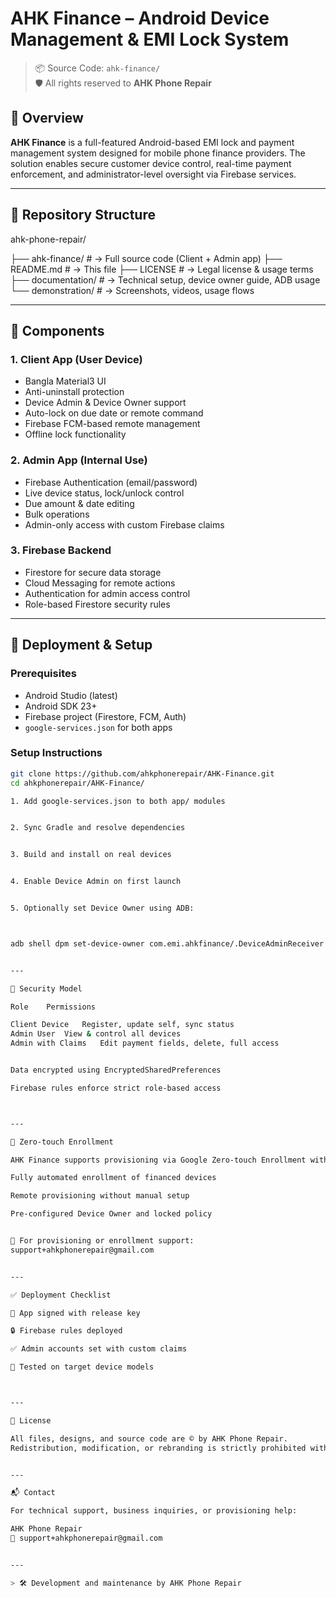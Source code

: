 # AHK Finance – Android Device Management & EMI Lock System

> 📦 Source Code: `ahk-finance/`  
> 🛡️ All rights reserved to **AHK Phone Repair**

## 📖 Overview

**AHK Finance** is a full-featured Android-based EMI lock and payment management system designed for mobile phone finance providers. The solution enables secure customer device control, real-time payment enforcement, and administrator-level oversight via Firebase services.

---

## 📂 Repository Structure

ahk-phone-repair/ 

├── ahk-finance/           # → Full source code (Client + Admin app) 
├── README.md              # → This file ├── LICENSE                # → Legal license & usage terms 
├── documentation/         # → Technical setup, device owner guide, ADB usage └── demonstration/             # → Screenshots, videos, usage flows

---

## 🔧 Components

### 1. Client App (User Device)
- Bangla Material3 UI
- Anti-uninstall protection
- Device Admin & Device Owner support
- Auto-lock on due date or remote command
- Firebase FCM-based remote management
- Offline lock functionality

### 2. Admin App (Internal Use)
- Firebase Authentication (email/password)
- Live device status, lock/unlock control
- Due amount & date editing
- Bulk operations
- Admin-only access with custom Firebase claims

### 3. Firebase Backend
- Firestore for secure data storage
- Cloud Messaging for remote actions
- Authentication for admin access control
- Role-based Firestore security rules

---

## 🚀 Deployment & Setup

### Prerequisites
- Android Studio (latest)
- Android SDK 23+
- Firebase project (Firestore, FCM, Auth)
- `google-services.json` for both apps

### Setup Instructions
```bash
git clone https://github.com/ahkphonerepair/AHK-Finance.git
cd ahkphonerepair/AHK-Finance/

1. Add google-services.json to both app/ modules


2. Sync Gradle and resolve dependencies


3. Build and install on real devices


4. Enable Device Admin on first launch


5. Optionally set Device Owner using ADB:



adb shell dpm set-device-owner com.emi.ahkfinance/.DeviceAdminReceiver


---

🔐 Security Model

Role	Permissions

Client Device	Register, update self, sync status
Admin User	View & control all devices
Admin with Claims	Edit payment fields, delete, full access


Data encrypted using EncryptedSharedPreferences

Firebase rules enforce strict role-based access



---

📱 Zero-touch Enrollment

AHK Finance supports provisioning via Google Zero-touch Enrollment with integration into the Android Management API, enabling:

Fully automated enrollment of financed devices

Remote provisioning without manual setup

Pre-configured Device Owner and locked policy


📧 For provisioning or enrollment support:
support+ahkphonerepair@gmail.com


---

✅ Deployment Checklist

🔐 App signed with release key

🔒 Firebase rules deployed

✅ Admin accounts set with custom claims

🧪 Tested on target device models



---

📄 License

All files, designs, and source code are © by AHK Phone Repair.
Redistribution, modification, or rebranding is strictly prohibited without written permission.


---

📬 Contact

For technical support, business inquiries, or provisioning help:

AHK Phone Repair
📧 support+ahkphonerepair@gmail.com


---

> 🛠️ Development and maintenance by AHK Phone Repair
